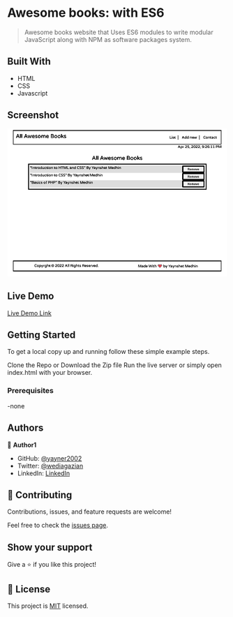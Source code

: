 
# Awesome books: with ES6

> Awesome books website that Uses ES6 modules to write modular JavaScript along with NPM  as software packages system.


## Built With

- HTML
- CSS
- Javascript
## Screenshot
![home page](/images/appscreenshoot.png?raw=true "home screenshot")
## Live Demo

[Live Demo Link](https://yayner2002.github.io/Awesome-books-with-ES6/)


## Getting Started

To get a local copy up and running follow these simple example steps.

Clone the Repo or Download the Zip file
Run the live server or simply open index.html with your browser.

### Prerequisites
-none
## Authors

👤 **Author1**

- GitHub: [@yayner2002](https://github.com/yayner2002)
- Twitter: [@wediagazian](https://twitter.com/wediagazian)
- LinkedIn: [LinkedIn](https://www.linkedin.com/in/yaynshet-medhin//yaynshet-medhin)
## 🤝 Contributing

Contributions, issues, and feature requests are welcome!

Feel free to check the [issues page](https://github.com/yayner2002/Awesome-books-with-ES6/issues).

## Show your support

Give a ⭐️ if you like this project!

## 📝 License

This project is [MIT](./MIT.md) licensed.
